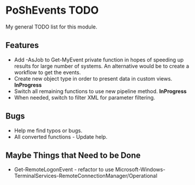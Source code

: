 # PoShEvents TODO

My general TODO list for this module.

## Features

* Add -AsJob to Get-MyEvent private function in hopes of speeding up results for large number of systems. An alternative would be to create a workflow to get the events.
* Create new object type in order to present data in custom views. **InProgress**
* Switch all remaining functions to use new pipeline method. **InProgress**
* When needed, switch to filter XML for parameter filtering.

## Bugs

* Help me find typos or bugs.
* All converted functions - Update help.

## Maybe Things that Need to be Done

* Get-RemoteLogonEvent - refactor to use Microsoft-Windows-TerminalServices-RemoteConnectionManager/Operational
